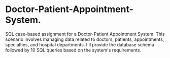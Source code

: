 # Doctor-Patient-Appointment-System.
SQL case-based assignment for a Doctor-Patient Appointment System. This scenario involves  managing data related to doctors, patients, appointments, specialties, and hospital departments. I'll  provide the database schema followed by 10 SQL queries based on the system's requirements. 
